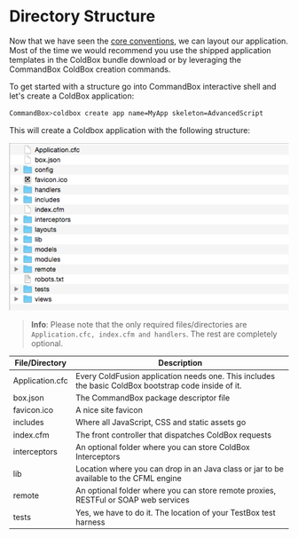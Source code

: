 # Directory Structure
Now that we have seen the [core conventions](conventions.md), we can layout our application.  Most of the time we would recommend you use the shipped application templates in the ColdBox bundle download or by leveraging the CommandBox ColdBox creation commands.

To get started with a structure go into CommandBox interactive shell and let's create a ColdBox application:

```bash
CommandBox>coldbox create app name=MyApp skeleton=AdvancedScript
```

This will create a Coldbox application with the following structure:

<img src="../images/ApplicationTemplate.png">

> **Info**: Please note that the only required files/directories are `Application.cfc, index.cfm and handlers`.  The rest are completely optional.

| File/Directory | Description |
| -- | -- |
| Application.cfc | Every ColdFusion application needs one. This includes the basic ColdBox bootstrap code inside of it.
| box.json | The CommandBox package descriptor file
| favicon.ico | A nice site favicon
| includes | Where all JavaScript, CSS and static assets go
| index.cfm | The front controller that dispatches ColdBox requests
| interceptors | An optional folder where you can store ColdBox Interceptors
| lib | Location where you can drop in an Java class or jar to be available to the CFML engine
| remote | An optional folder where you can store remote proxies, RESTFul or SOAP web services
| tests | Yes, we have to do it. The location of your TestBox test harness
